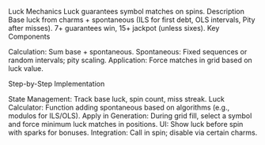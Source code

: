 Luck Mechanics
Luck guarantees symbol matches on spins.
Description
Base luck from charms + spontaneous (ILS for first debt, OLS intervals, Pity after misses). 7+ guarantees win, 15+ jackpot (unless sixes).
Key Components

Calculation: Sum base + spontaneous.
Spontaneous: Fixed sequences or random intervals; pity scaling.
Application: Force matches in grid based on luck value.

Step-by-Step Implementation

State Management: Track base luck, spin count, miss streak.
Luck Calculator: Function adding spontaneous based on algorithms (e.g., modulos for ILS/OLS).
Apply in Generation: During grid fill, select a symbol and force minimum luck matches in positions.
UI: Show luck before spin with sparks for bonuses.
Integration: Call in spin; disable via certain charms.